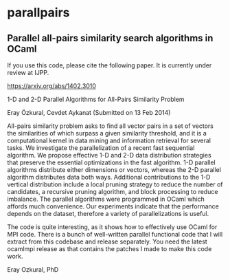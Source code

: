 # parallpairs

## Parallel all-pairs similarity search algorithms in OCaml

If you use this code, please cite the following paper. It is currently under review at IJPP.

https://arxiv.org/abs/1402.3010

1-D and 2-D Parallel Algorithms for All-Pairs Similarity Problem

Eray Özkural, Cevdet Aykanat
(Submitted on 13 Feb 2014)

All-pairs similarity problem asks to find all vector pairs in a set of vectors the similarities of which surpass a given similarity threshold, and it is a computational kernel in data mining and information retrieval for several tasks. We investigate the parallelization of a recent fast sequential algorithm. We propose effective 1-D and 2-D data distribution strategies that preserve the essential optimizations in the fast algorithm. 1-D parallel algorithms distribute either dimensions or vectors, whereas the 2-D parallel algorithm distributes data both ways. Additional contributions to the 1-D vertical distribution include a local pruning strategy to reduce the number of candidates, a recursive pruning algorithm, and block processing to reduce imbalance. The parallel algorithms were programmed in OCaml which affords much convenience. Our experiments indicate that the performance depends on the dataset, therefore a variety of parallelizations is useful.


The code is quite interesting, as it shows how to effectively use OCaml for MPI code. There is a bunch of well-written parallel functional code that I will extract from this codebase and release separately. You need the latest ocamlmpi release as that contains the patches I made to make this code work.


Eray Ozkural, PhD
